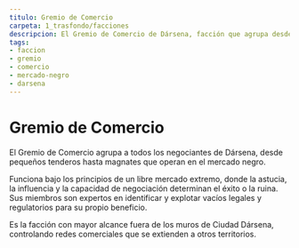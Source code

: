 ```yaml
---
titulo: Gremio de Comercio
carpeta: 1_trasfondo/facciones
descripcion: El Gremio de Comercio de Dársena, facción que agrupa desde tenderos hasta magnates del mercado negro bajo reglas de libre mercado extremo.
tags:
- faccion
- gremio
- comercio
- mercado-negro
- darsena
---
```


# Gremio de Comercio

El Gremio de Comercio agrupa a todos los negociantes de Dársena, desde pequeños tenderos hasta magnates que operan en el mercado negro.

Funciona bajo los principios de un libre mercado extremo, donde la astucia, la influencia y la capacidad de negociación determinan el éxito o la ruina. Sus miembros son expertos en identificar y explotar vacíos legales y regulatorios para su propio beneficio.

Es la facción con mayor alcance fuera de los muros de Ciudad Dársena, controlando redes comerciales que se extienden a otros territorios. 